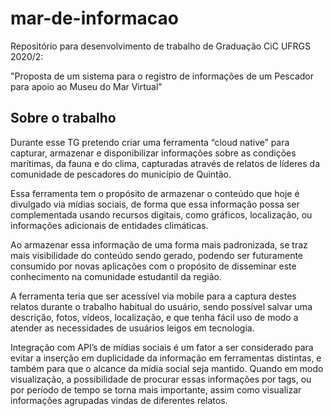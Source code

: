 # mar-de-informacao
Repositório para desenvolvimento de trabalho de Graduação CiC UFRGS 2020/2:

"Proposta de um sistema para o registro de informações de um Pescador para apoio ao Museu do Mar Virtual"

## Sobre o trabalho


Durante esse TG pretendo criar uma ferramenta “cloud native” para capturar, armazenar e
disponibilizar informações sobre as condições marítimas, da fauna e do clima, capturadas através
de relatos de líderes da comunidade de pescadores do município de Quintão.

Essa ferramenta tem o propósito de armazenar o conteúdo que hoje é divulgado via mídias sociais,
de forma que essa informação possa ser complementada usando recursos digitais, como gráficos,
localização, ou informações adicionais de entidades climáticas.

Ao armazenar essa informação de uma forma mais padronizada, se traz mais visibilidade do
conteúdo sendo gerado, podendo ser futuramente consumido por novas aplicações com o
propósito de disseminar este conhecimento na comunidade estudantil da região.

A ferramenta teria que ser acessível via mobile para a captura destes relatos durante o trabalho
habitual do usuário, sendo possível salvar uma descrição, fotos, vídeos, localização, e que tenha
fácil uso de modo a atender as necessidades de usuários leigos em tecnologia. 

Integração com API’s de mídias sociais é um fator a ser considerado para evitar a inserção em duplicidade da
informação em ferramentas distintas, e também para que o alcance da mídia social seja mantido.
Quando em modo visualização, a possibilidade de procurar essas informações por tags, ou por
período de tempo se torna mais importante, assim como visualizar informações agrupadas vindas
de diferentes relatos. 

